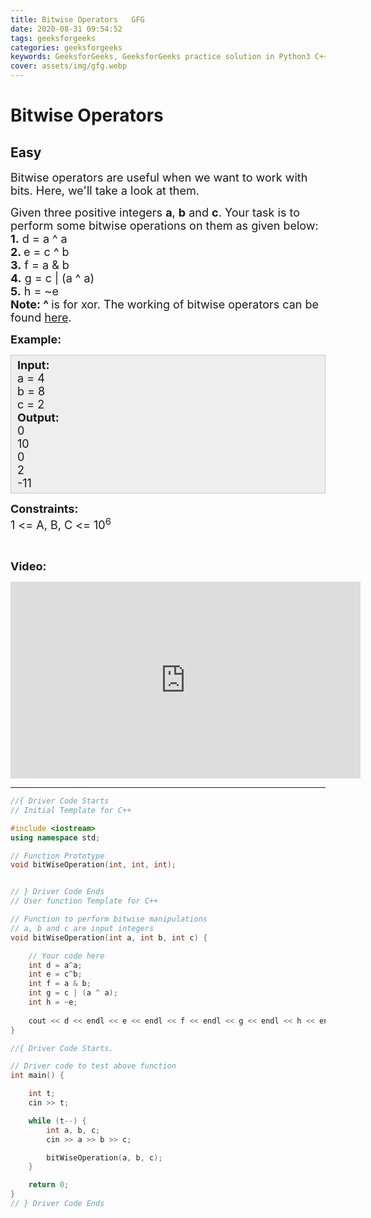 ```yaml
---
title: Bitwise Operators   GFG
date: 2020-08-31 09:54:52
tags: geeksforgeeks
categories: geeksforgeeks
keywords: GeeksforGeeks, GeeksforGeeks practice solution in Python3 C++ Java, Bitwise Operators - GFG solution
cover: assets/img/gfg.webp
---
```



# Bitwise Operators
## Easy
<div class="problems_problem_content__Xm_eO"><p><span style="font-size:18px">Bitwise operators are useful when we want to work with bits. Here, we'll take a look at them.</span></p>

<p><span style="font-size:18px">Given three positive integers <strong>a</strong>, <strong>b</strong> and <strong>c</strong>. Your task is to perform some bitwise operations on them as given below:<br>
<strong>1.</strong> d = a ^ a<br>
<strong>2. </strong>e = c ^ b<br>
<strong>3.</strong> f = a &amp; b<br>
<strong>4.</strong> g = c | (a ^ a)<br>
<strong>5.</strong>&nbsp;h&nbsp;= ~e<br>
<strong>Note: ^ </strong>is for xor. The working of bitwise operators can be found <a href="https://www.geeksforgeeks.org/bitwise-operators-in-c-cpp/">here</a>.</span></p>

<p><span style="font-size:18px"><strong>Example:</strong></span></p>

<div style="background:#eee;border:1px solid #ccc;padding:5px 10px;"><span style="font-size:18px"><strong>Input:</strong><br>
a = 4<br>
b = 8<br>
c = 2<br>
<strong>Output:</strong><br>
0<br>
10<br>
0<br>
2<br>
-11</span></div>

<p><span style="font-size:18px"><strong>Constraints:</strong><br>
1 &lt;= A, B, C &lt;= 10<sup>6</sup></span></p>

<p>&nbsp;</p>

<p><strong><span style="font-size:18px">Video:</span></strong></p>

<p><iframe frameborder="0" height="315" src="https://www.youtube.com/embed/WFy9SFJsAWQ" width="560"></iframe></p>
</div>

---




```cpp
//{ Driver Code Starts
// Initial Template for C++

#include <iostream>
using namespace std;

// Function Prototype
void bitWiseOperation(int, int, int);


// } Driver Code Ends
// User function Template for C++

// Function to perform bitwise manipulations
// a, b and c are input integers
void bitWiseOperation(int a, int b, int c) {

    // Your code here
    int d = a^a;
    int e = c^b;
    int f = a & b;
    int g = c | (a ^ a);
    int h = ~e;
    
    cout << d << endl << e << endl << f << endl << g << endl << h << endl;
}

//{ Driver Code Starts.

// Driver code to test above function
int main() {

    int t;
    cin >> t;

    while (t--) {
        int a, b, c;
        cin >> a >> b >> c;

        bitWiseOperation(a, b, c);
    }

    return 0;
}
// } Driver Code Ends
```
